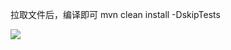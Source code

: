 拉取文件后，编译即可
mvn clean install -DskipTests

<img src='https://img-blog.csdnimg.cn/0f9ad5ce34464d489c803f2641c92875.png'>
